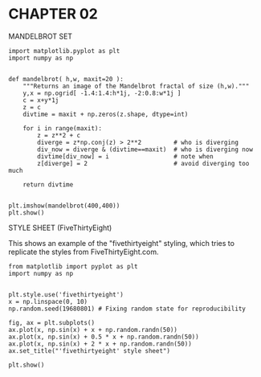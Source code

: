 # CHAPTER 02

MANDELBROT SET

```
import matplotlib.pyplot as plt
import numpy as np


def mandelbrot( h,w, maxit=20 ):
    """Returns an image of the Mandelbrot fractal of size (h,w)."""
    y,x = np.ogrid[ -1.4:1.4:h*1j, -2:0.8:w*1j ]
    c = x+y*1j
    z = c
    divtime = maxit + np.zeros(z.shape, dtype=int)

    for i in range(maxit):
        z = z**2 + c
        diverge = z*np.conj(z) > 2**2         # who is diverging
        div_now = diverge & (divtime==maxit)  # who is diverging now
        divtime[div_now] = i                  # note when
        z[diverge] = 2                        # avoid diverging too much

    return divtime
    
    
plt.imshow(mandelbrot(400,400))
plt.show()
```


STYLE SHEET (FiveThirtyEight)

This shows an example of the "fivethirtyeight" styling, which
tries to replicate the styles from FiveThirtyEight.com.


```
from matplotlib import pyplot as plt
import numpy as np


plt.style.use('fivethirtyeight')
x = np.linspace(0, 10)
np.random.seed(19680801) # Fixing random state for reproducibility

fig, ax = plt.subplots()
ax.plot(x, np.sin(x) + x + np.random.randn(50))
ax.plot(x, np.sin(x) + 0.5 * x + np.random.randn(50))
ax.plot(x, np.sin(x) + 2 * x + np.random.randn(50))
ax.set_title("'fivethirtyeight' style sheet")

plt.show()
```
